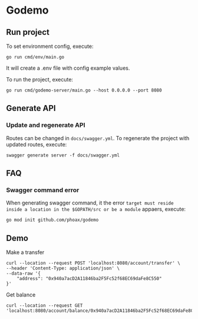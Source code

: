 # Godemo

## Run project

To set environment config, execute:

```
go run cmd/env/main.go
```

It will create a .env file with config example values.

To run the project, execute:

```
go run cmd/godemo-server/main.go --host 0.0.0.0 --port 8080
```

## Generate API

### Update and regenerate API

Routes can be changed in `docs/swagger.yml`. To regenerate the project with updated routes, execute:

```
swagger generate server -f docs/swagger.yml
```

## FAQ

### Swagger command error

When generating swagger command, it the error `target must reside inside a location in the $GOPATH/src or be a module` appaers, execute:

```
go mod init github.com/phoax/godemo
```

## Demo

Make a transfer

```
curl --location --request POST 'localhost:8080/account/transfer' \
--header 'Content-Type: application/json' \
--data-raw '{
    "address": "0x940a7acD2A11846ba2F5Fc52f68EC69daFe8C550"
}'
```

Get balance

```
curl --location --request GET 'localhost:8080/account/balance/0x940a7acD2A11846ba2F5Fc52f68EC69daFe8C550'
```

